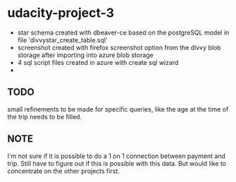 # udacity-project-3

 * star schema created with dbeaver-ce based on the postgreSQL model in file 'divvystar_create_table.sql'
 * screenshot created with firefox screenshot option from the divvy blob storage after importing into azure blob storage
 * 4 sql script files created in azure with create sql wizard
 * 


## TODO

small refinements to be made for specific queries, like the age at the time of the trip needs to be filled.

## NOTE 

I'm not sure if it is possible to do a 1 on 1 connection between payment and trip. 
Still have to figure out if this is possible with this data. But would like to concentrate on the other projects first.

